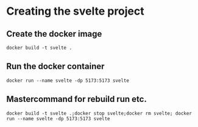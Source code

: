 # Creating the svelte project

## Create the docker image

``docker build -t svelte .``

## Run the docker container

``docker run --name svelte -dp 5173:5173 svelte``

## Mastercommand for rebuild run etc.

``docker build -t svelte .;docker stop svelte;docker rm svelte; docker run --name svelte -dp 5173:5173 svelte``